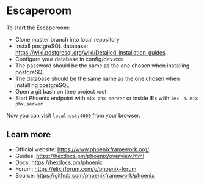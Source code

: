 # Escaperoom

To start the Escaperoom:

  * Clone master branch into local repository
  * Install postgreSQL database: https://wiki.postgresql.org/wiki/Detailed_installation_guides
  * Configure your database in config/dev.exs
  * The password should be the same as the one chosen when installing postgreSQL
  * The database should be the same name as the one chosen when installing postgreSQL
  * Open a git bash on thee project root.
  * Start Phoenix endpoint with `mix phx.server` or inside IEx with `iex -S mix phx.server`

Now you can visit [`localhost:4000`](http://localhost:4000) from your browser.


## Learn more

  * Official website: https://www.phoenixframework.org/
  * Guides: https://hexdocs.pm/phoenix/overview.html
  * Docs: https://hexdocs.pm/phoenix
  * Forum: https://elixirforum.com/c/phoenix-forum
  * Source: https://github.com/phoenixframework/phoenix
